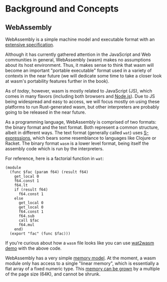 # Background and Concepts

## WebAssembly

WebAssembly is a simple machine model and executable format with an [extensive
specification].

Although it has currently gathered attention in the JavaScript and Web communities in general,
WebAssembly (wasm) makes no assumptions about its host environment. Thus, it makes sense to think that wasm
will become an important "portable executable" format used in a variety of contexts in the near
 future (we will dedicate some time to take a closer look at wasm's portability features further in the book).

As of *today*, however, wasm is mostly related to JavaScript (JS), which comes in many flavors (including both
browsers and [Node.js]). Due to JS being widespread and easy to access, we will focus mostly on using these
platforms to run Rust-generated wasm, but other interpreters are probably going to be released in the near future.

As a programming language, WebAssembly is comprised of two formats: the binary format and the text format.
Both represent a common structure, albeit in different ways. The text format (generally called `wat`) uses
[S-expressions], which bears some resemblance to languages like Clojure or Racket.
The binary format `wasm` is a lower level format, being itself the assembly code which is run by the interpreters.

For reference, here is a factorial function in `wat`:

```
(module
  (func $fac (param f64) (result f64)
    get_local 0
    f64.const 1
    f64.lt
    if (result f64)
      f64.const 1
    else
      get_local 0
      get_local 0
      f64.const 1
      f64.sub
      call $fac
      f64.mul
    end)
  (export "fac" (func $fac)))
```

If you're curious about how a `wasm` file looks like you can use [wat2wasm demo] with the above code.

WebAssembly has a very simple [memory model]. At the moment, a wasm module only has access to a single
"linear memory", which is essentially a flat array of a fixed
numeric type. This [memory can be grown] by a multiple of the page size (64K),
and cannot be shrunk.

[memory model]: https://webassembly.github.io/spec/core/syntax/modules.html#syntax-mem
[memory can be grown]: https://webassembly.github.io/spec/core/syntax/instructions.html#syntax-instr-memory
[extensive specification]: https://webassembly.github.io/spec/
[value types]: https://webassembly.github.io/spec/core/syntax/types.html#value-types
[Node.js]: https://nodejs.org
[S-expressions]: https://en.wikipedia.org/wiki/S-expression
[wat2wasm demo]: https://cdn.rawgit.com/WebAssembly/wabt/aae5a4b7/demo/wat2wasm/
